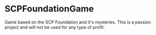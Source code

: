 # SCPFoundationGame
Game based on the SCP Foundation and it's mysteries.
This is a passion project and will not be used for any type of profit.
